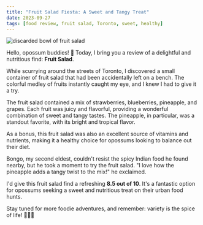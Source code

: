 ```yaml
---
title: "Fruit Salad Fiesta: A Sweet and Tangy Treat"
date: 2023-09-27
tags: [food review, fruit salad, Toronto, sweet, healthy]
---
```

<img src="{{'/images/fruit_salad.png' | url}}" alt="discarded bowl of fruit salad">

Hello, opossum buddies! 🍓 Today, I bring you a review of a delightful and nutritious find: **Fruit Salad**.

While scurrying around the streets of Toronto, I discovered a small container of fruit salad that had been accidentally left on a bench. The colorful medley of fruits instantly caught my eye, and I knew I had to give it a try.

The fruit salad contained a mix of strawberries, blueberries, pineapple, and grapes. Each fruit was juicy and flavorful, providing a wonderful combination of sweet and tangy tastes. The pineapple, in particular, was a standout favorite, with its bright and tropical flavor.

As a bonus, this fruit salad was also an excellent source of vitamins and nutrients, making it a healthy choice for opossums looking to balance out their diet.

Bongo, my second eldest, couldn't resist the spicy Indian food he found nearby, but he took a moment to try the fruit salad. "I love how the pineapple adds a tangy twist to the mix!" he exclaimed.

I'd give this fruit salad find a refreshing **8.5 out of 10**. It's a fantastic option for opossums seeking a sweet and nutritious treat on their urban food hunts.

Stay tuned for more foodie adventures, and remember: variety is the spice of life! 🍇🍍🐾

